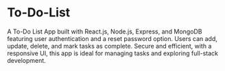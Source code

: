 # To-Do-List
A To-Do List App built with React.js, Node.js, Express, and MongoDB featuring user authentication and a reset password option. Users can add, update, delete, and mark tasks as complete. Secure and efficient, with a responsive UI, this app is ideal for managing tasks and exploring full-stack development.
